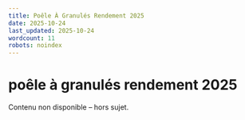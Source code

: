 ```yaml
---
title: Poêle À Granulés Rendement 2025
date: 2025-10-24
last_updated: 2025-10-24
wordcount: 11
robots: noindex
---
```


# poêle à granulés rendement 2025

Contenu non disponible – hors sujet.